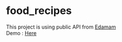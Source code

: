 # food_recipes
This project is using public API from <a href="https://www.edamam.com/" target="_blank">Edamam<a>
<br>
Demo : <a href="https://pramudyaazziz.github.io/food_recipes/"> Here <a>
